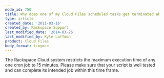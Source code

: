 ```yaml
---
node_id: 750
title: Why does one of my Cloud Files scheduled tasks get terminated abruptly?
type: article
created_date: '2011-03-16'
created_by: Rackspace Support
last_modified_date: '2014-03-25'
last_modified_by: Kyle Laffoon
product: Cloud Files
body_format: tinymce
---
```


The Rackspace Cloud system restricts the maximum execution time of any
one cron job to 15 minutes. Please make sure that your script is well
tested and can complete its intended job within this time frame.

